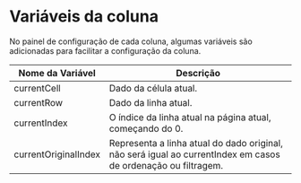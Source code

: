 # Variáveis da coluna

No painel de configuração de cada coluna, algumas variáveis são adicionadas para facilitar a configuração da coluna.

| Nome da Variável     | Descrição                                                                                                     |
| -------------------- | ------------------------------------------------------------------------------------------------------------- |
| currentCell          | Dado da célula atual.                                                                                         |
| currentRow           | Dado da linha atual.                                                                                          |
| currentIndex         | O índice da linha atual na página atual, começando do 0.                                                      |
| currentOriginalIndex | Representa a linha atual do dado original, não será igual ao currentIndex em casos de ordenação ou filtragem. |
